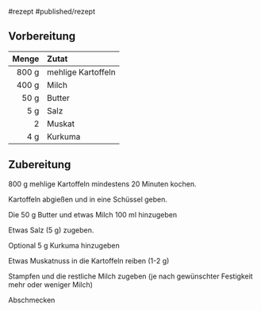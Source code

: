 
#rezept #published/rezept  

## Vorbereitung

| Menge | Zutat              |
| -----:|:------------------ |
| 800 g | mehlige Kartoffeln |
| 400 g | Milch              |
|  50 g | Butter             |
|   5 g | Salz               |
|     2 | Muskat             |
| 4 g      | Kurkuma                   |

## Zubereitung

800 g mehlige Kartoffeln mindestens 20 Minuten kochen.

Kartoffeln abgießen und in eine Schüssel geben.

Die 50 g Butter und etwas Milch 100 ml hinzugeben

Etwas Salz (5 g) zugeben.

Optional 5 g Kurkuma hinzugeben

Etwas Muskatnuss in die Kartoffeln reiben (1-2 g)

Stampfen und die restliche Milch zugeben (je nach gewünschter Festigkeit mehr oder weniger Milch)

Abschmecken






